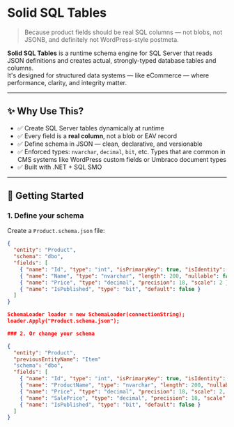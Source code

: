 # Solid SQL Tables

> Because product fields should be real SQL columns — not blobs, not JSONB, and definitely not WordPress-style postmeta.

**Solid SQL Tables** is a runtime schema engine for SQL Server that reads JSON definitions and creates actual, strongly-typed database tables and columns.  
It's designed for structured data systems — like eCommerce — where performance, clarity, and integrity matter.

---

## ✨ Why Use This?

- ✅ Create SQL Server tables dynamically at runtime
- ✅ Every field is a **real column**, not a blob or EAV record
- ✅ Define schema in JSON — clean, declarative, and versionable
- ✅ Enforced types: `nvarchar`, `decimal`, `bit`, etc. Types that are common in CMS systems like WordPress custom fields or Umbraco document types
- ✅ Built with .NET + SQL SMO

---

## 🚀 Getting Started

### 1. Define your schema

Create a `Product.schema.json` file:

```json
{
  "entity": "Product",
  "schema": "dbo",
  "fields": [
    { "name": "Id", "type": "int", "isPrimaryKey": true, "isIdentity": true },
    { "name": "Name", "type": "nvarchar", "length": 200, "nullable": false },
    { "name": "Price", "type": "decimal", "precision": 18, "scale": 2 },
    { "name": "IsPublished", "type": "bit", "default": false }
  ]
}

SchemaLoader loader = new SchemaLoader(connectionString);
loader.Apply("Product.schema.json");

### 2. Or change your schema

{
  "entity": "Product",
  "previousEntityName": "Item" 
  "schema": "dbo",
  "fields": [
    { "name": "Id", "type": "int", "isPrimaryKey": true, "isIdentity": true },
    { "name": "ProductName", "type": "nvarchar", "length": 200, "nullable": false, "previousName": "Name" },
    { "name": "Price", "type": "decimal", "precision": 18, "scale": 2,  "previousName": "Current Price" },
    { "name": "SalePrice", "type": "decimal", "precision": 18, "scale": 2, "nullable": true, "delete" : true },
    { "name": "IsPublished", "type": "bit", "default": false }
  ]
}
